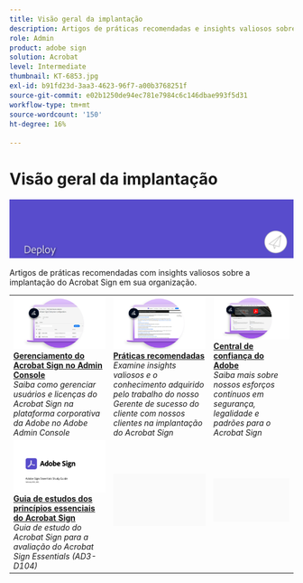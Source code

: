 ```yaml
---
title: Visão geral da implantação
description: Artigos de práticas recomendadas e insights valiosos sobre a implantação do Acrobat Sign
role: Admin
product: adobe sign
solution: Acrobat
level: Intermediate
thumbnail: KT-6853.jpg
exl-id: b91fd23d-3aa3-4623-96f7-a00b3768251f
source-git-commit: e02b1250de94ec781e7984c6c146dbae993f5d31
workflow-type: tm+mt
source-wordcount: '150'
ht-degree: 16%

---
```


# Visão geral da implantação

![Imagem de implantação do Sign](assets/Hero-Deploy.png)

Artigos de práticas recomendadas com insights valiosos sobre a implantação do Acrobat Sign em sua organização.

<table style="table-layout:fixed">
<tr>
  <td>
    <a href="https://helpx.adobe.com/br/enterprise/using/adobe-sign-for-enterprise.html" target="_blank">
      <img alt="Admin Console" src="assets/Deploy_Admin.png" />
    </a>
    <div>
    <a href="https://helpx.adobe.com/enterprise/using/adobe-sign-for-enterprise.html" target="_blank"><strong>Gerenciamento do Acrobat Sign no Admin Console</strong></a>
    </div>
    <em>Saiba como gerenciar usuários e licenças do Acrobat Sign na plataforma corporativa da Adobe no Adobe Admin Console</em>
    <br>
  </td>
  <td>
    <a href="https://helpx.adobe.com/br/sign/using/adobe-sign-training-best-practice.html" target="_blank">
      <img alt="Práticas recomendadas" src="assets/Deploy_BP.png" />
    </a>
    <div>
    <a href="https://helpx.adobe.com/sign/using/adobe-sign-training-best-practice.html" target="_blank"><strong>Práticas recomendadas</strong></a>
    </div>
    <em>Examine insights valiosos e o conhecimento adquirido pelo trabalho do nosso Gerente de sucesso do cliente com nossos clientes na implantação do Acrobat Sign</em>
    <br>
  </td>  
  <td>
    <a href="https://www.adobe.com/trust/document-cloud-security.html" target="_blank">
      <img alt="Central de confiança do Adobe" src="assets/Deploy_Trust.png" />
    </a>
    <div>
    <a href="https://www.adobe.com/trust/document-cloud-security.html" target="_blank"><strong>Central de confiança do Adobe</strong></a>
    </div>
    <em>Saiba mais sobre nossos esforços contínuos em segurança, legalidade e padrões para o Acrobat Sign</em>
    <br>
  </td>
</tr>
<tr>
  <td>
    <a href="assets/SignStudyGuide.pdf">
      <img alt="Guia de estudos dos princípios essenciais do Acrobat Sign" src="assets/SignStudyGuide.png" />
    </a>
    <div>
    <a href="assets/SignStudyGuide.pdf"><strong>Guia de estudos dos princípios essenciais do Acrobat Sign</strong></a>
    </div>
    <em>Guia de estudo do Acrobat Sign para a avaliação do Acrobat Sign Essentials (AD3-D104)</em>
    <br>
  </td>
  <td>
    <img alt="Espaçador" src="assets/Grayspacer.png" />
    <div>
    <br>
  </td>
  <td>
    <img alt="Espaçador" src="assets/Grayspacer.png" />
    <div>
    <br>
  </td>
</tr>
</table>
